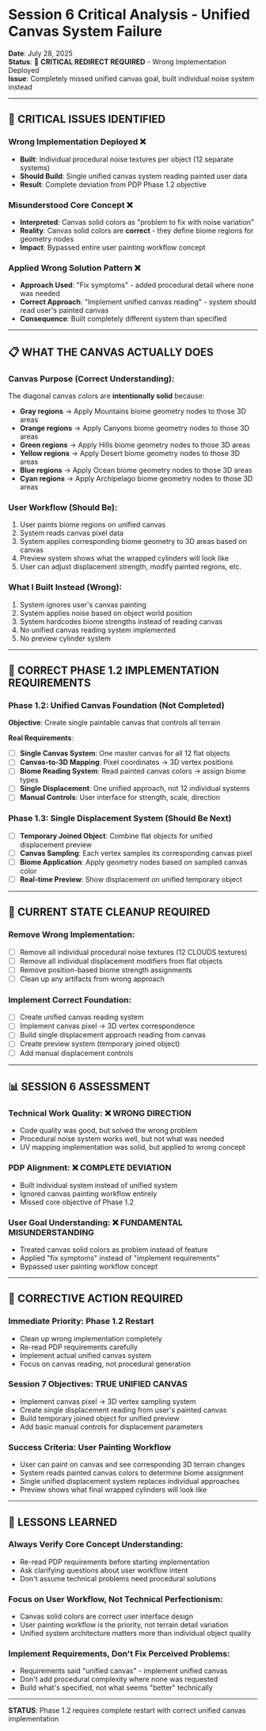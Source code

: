 # Session 6 Critical Analysis - Unified Canvas System Failure
**Date**: July 28, 2025  
**Status**: 🚨 **CRITICAL REDIRECT REQUIRED** - Wrong Implementation Deployed  
**Issue**: Completely missed unified canvas goal, built individual noise system instead

---

## 🚨 **CRITICAL ISSUES IDENTIFIED**

### **Wrong Implementation Deployed** ❌
- **Built**: Individual procedural noise textures per object (12 separate systems)
- **Should Build**: Single unified canvas system reading painted user data
- **Result**: Complete deviation from PDP Phase 1.2 objective

### **Misunderstood Core Concept** ❌
- **Interpreted**: Canvas solid colors as "problem to fix with noise variation"
- **Reality**: Canvas solid colors are **correct** - they define biome regions for geometry nodes
- **Impact**: Bypassed entire user painting workflow concept

### **Applied Wrong Solution Pattern** ❌
- **Approach Used**: "Fix symptoms" - added procedural detail where none was needed
- **Correct Approach**: "Implement unified canvas reading" - system should read user's painted canvas
- **Consequence**: Built completely different system than specified

---

## 📋 **WHAT THE CANVAS ACTUALLY DOES**

### **Canvas Purpose (Correct Understanding)**:
The diagonal canvas colors are **intentionally solid** because:
- **Gray regions** → Apply Mountains biome geometry nodes to those 3D areas
- **Orange regions** → Apply Canyons biome geometry nodes to those 3D areas  
- **Green regions** → Apply Hills biome geometry nodes to those 3D areas
- **Yellow regions** → Apply Desert biome geometry nodes to those 3D areas
- **Blue regions** → Apply Ocean biome geometry nodes to those 3D areas
- **Cyan regions** → Apply Archipelago biome geometry nodes to those 3D areas

### **User Workflow (Should Be)**:
1. User paints biome regions on unified canvas
2. System reads canvas pixel data
3. System applies corresponding biome geometry to 3D areas based on canvas
4. Preview system shows what the wrapped cylinders will look like
5. User can adjust displacement strength, modify painted regions, etc.

### **What I Built Instead (Wrong)**:
1. System ignores user's canvas painting
2. System applies noise based on object world position  
3. System hardcodes biome strengths instead of reading canvas
4. No unified canvas reading system implemented
5. No preview cylinder system

---

## 🎯 **CORRECT PHASE 1.2 IMPLEMENTATION REQUIREMENTS**

### **Phase 1.2: Unified Canvas Foundation** (Not Completed)
**Objective**: Create single paintable canvas that controls all terrain

**Real Requirements**:
- [ ] **Single Canvas System**: One master canvas for all 12 flat objects
- [ ] **Canvas-to-3D Mapping**: Pixel coordinates → 3D vertex positions
- [ ] **Biome Reading System**: Read painted canvas colors → assign biome types
- [ ] **Single Displacement**: One unified approach, not 12 individual systems
- [ ] **Manual Controls**: User interface for strength, scale, direction

### **Phase 1.3: Single Displacement System** (Should Be Next)
- [ ] **Temporary Joined Object**: Combine flat objects for unified displacement preview
- [ ] **Canvas Sampling**: Each vertex samples its corresponding canvas pixel
- [ ] **Biome Application**: Apply geometry nodes based on sampled canvas color
- [ ] **Real-time Preview**: Show displacement on unified temporary object

---

## 🔧 **CURRENT STATE CLEANUP REQUIRED**

### **Remove Wrong Implementation**:
- [ ] Remove all individual procedural noise textures (12 CLOUDS textures)
- [ ] Remove all individual displacement modifiers from flat objects
- [ ] Remove position-based biome strength assignments
- [ ] Clean up any artifacts from wrong approach

### **Implement Correct Foundation**:
- [ ] Create unified canvas reading system
- [ ] Implement canvas pixel → 3D vertex correspondence
- [ ] Build single displacement approach reading from canvas
- [ ] Create preview system (temporary joined object)
- [ ] Add manual displacement controls

---

## 📊 **SESSION 6 ASSESSMENT**

### **Technical Work Quality**: ❌ **WRONG DIRECTION**
- Code quality was good, but solved the wrong problem
- Procedural noise system works well, but not what was needed
- UV mapping implementation was solid, but applied to wrong concept

### **PDP Alignment**: ❌ **COMPLETE DEVIATION**  
- Built individual system instead of unified system
- Ignored canvas painting workflow entirely
- Missed core objective of Phase 1.2

### **User Goal Understanding**: ❌ **FUNDAMENTAL MISUNDERSTANDING**
- Treated canvas solid colors as problem instead of feature
- Applied "fix symptoms" instead of "implement requirements"
- Bypassed user painting workflow concept

---

## 🚀 **CORRECTIVE ACTION REQUIRED**

### **Immediate Priority**: **Phase 1.2 Restart**
- Clean up wrong implementation completely
- Re-read PDP requirements carefully  
- Implement actual unified canvas system
- Focus on canvas reading, not procedural generation

### **Session 7 Objectives**: **TRUE UNIFIED CANVAS**
- Implement canvas pixel → 3D vertex sampling system
- Create single displacement reading from user's painted canvas
- Build temporary joined object for unified preview
- Add basic manual controls for displacement parameters

### **Success Criteria**: **User Painting Workflow**
- User can paint on canvas and see corresponding 3D terrain changes
- System reads painted canvas colors to determine biome assignment
- Single unified displacement system replaces individual approaches
- Preview shows what final wrapped cylinders will look like

---

## 📝 **LESSONS LEARNED**

### **Always Verify Core Concept Understanding**:
- Re-read PDP requirements before starting implementation
- Ask clarifying questions about user workflow intent
- Don't assume technical problems need procedural solutions

### **Focus on User Workflow, Not Technical Perfectionism**:
- Canvas solid colors are correct user interface design
- User painting workflow is the priority, not terrain detail variation
- Unified system architecture matters more than individual object quality

### **Implement Requirements, Don't Fix Perceived Problems**:
- Requirements said "unified canvas" - implement unified canvas
- Don't add procedural complexity where none was requested
- Build what's specified, not what seems "better" technically

---

**STATUS**: Phase 1.2 requires complete restart with correct unified canvas implementation